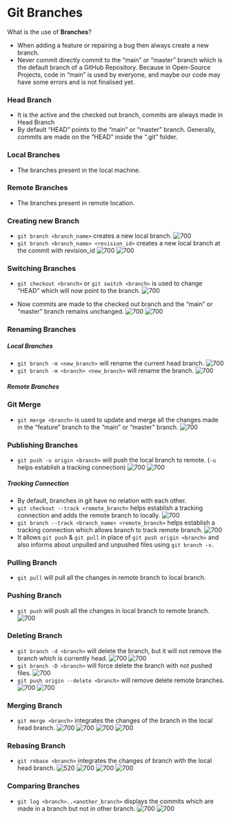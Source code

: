 # Git Branches
What is the use of __Branches__?

- When adding a feature or repairing a bug then always create a new branch.
- Never commit directly commit to the “main” or “master” branch which is the default branch of a GitHub Repository. Because in Open-Source Projects, code in “main” is used by everyone, and maybe our code may have some errors and is not finalised yet.

### Head Branch
- It is the active and the checked out branch, commits are always made in Head Branch
- By default “HEAD” points to the “main” or “master” branch. Generally, commits are made on the “HEAD” inside the “.git” folder.

### Local Branches
- The branches present in the local machine.

### Remote Branches
- The branches present in remote location.

### Creating new Branch
- `git branch <branch_name>` creates a new local branch.
![700](/images/gitbranch.png)
- `git branch <branch_name> <revision_id>` creates a new local branch at the commit with revision_id
  ![700](/images/gitbranch2.png)
  ![700](/images/gitbranch3.png)

### Switching Branches
- `git checkout <branch>` or `git switch <branch>` is used to change “HEAD” which will now point to the branch.
![700](/images/gitcheckout.png)

- Now commits are made to the checked out branch and the “main” or “master” branch remains unchanged.
![700](/images/git21.png)
![700](/images/git22.png)

### Renaming Branches
##### Local Branches
- `git branch -m <new_branch>` will rename the current head branch.
  ![700](/images/gitbranch-m.png)
- `git branch -m <branch> <new_branch>` will rename the branch.
  ![700](/images/gitbranch-m2.png)

##### Remote Branches
### Git Merge
- `git merge <branch>` is used to update and merge all the changes made in the “feature” branch to the “main” or “master” branch.
![700](/images/git23.png)

### Publishing Branches
- `git push -u origin <branch>` will push the local branch to remote.
  (`-u` helps establish a tracking connection)
  ![700](/images/gitpush-uorigin.png)
  ![700](/images/gitpush-uorigin2.png)
##### Tracking Connection
- By default, branches in git have no relation with each other. 
- `git checkout --track <remote_branch>` helps establish a tracking connection and adds the remote branch to locally.
  ![700](/images/gitcheckout--track.png)
- `git branch --track <branch_name> <remote_branch>` helps establish a tracking connection which allows branch to track remote branch.
  ![700](/images/gitbranch--track.png)
- It allows `git push` & `git pull` in place of `git push origin <branch>` and  also informs about unpulled and unpushed files using `git branch -v`.

### Pulling Branch
- `git pull` will pull all the changes in remote branch to local branch.

### Pushing Branch
- `git push` will push all the changes in local branch to remote branch.
  ![700](/images/gitpush2.png)

### Deleting Branch
- `git branch -d <branch>` will delete the branch, but it will not remove the branch which is currently head.
  ![700](/images/gitbranch-d.png)
  ![700](/images/gitbranch-d2.png)
- `git branch -D <branch>` will force delete the branch with not pushed files.
  ![700](/images/gitbranch-D1.png)
- `git push origin --delete <branch>` will remove delete remote branches.
  ![700](/images/deleteremotebranch.png)
  ![700](/images/gitpushorigin--delete.png)

### Merging Branch
- `git merge <branch>` integrates the changes of the branch in the local head branch.
  ![700](/images/merge.png)
  ![700](/images/mergebranch1.png)
  ![700](/images/gitmerge.png)
  ![700](/images/mergebranch2.png)

### Rebasing Branch
- `git rebase <branch>` integrates the changes of branch with the local head branch.
  ![520](/images/rebase.png)
  ![700](/images/rebasebranch1.png)
  ![700](/images/gitrebase.png)
  ![700](/images/rebasebranch2.png)

### Comparing Branches
- `git log <branch>..<another_branch>` displays the commits which are made in a branch but not in other branch.
  ![700](/images/comparingbranches.png)
  ![700](/images/gitlogbranch.png)
